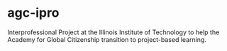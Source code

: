 # agc-ipro
Interprofessional Project at the Illinois Institute of Technology to help the Academy for Global Citizenship transition to project-based learning.
